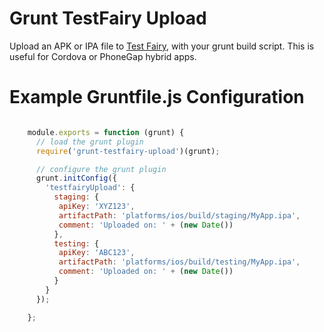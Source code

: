 Grunt TestFairy Upload
======================
Upload an APK or IPA file to [Test Fairy](https://www.testfairy.com/), with your grunt build script. This is useful for Cordova or PhoneGap hybrid apps.

Example Gruntfile.js Configuration
==================================

```javascript

    module.exports = function (grunt) {
      // load the grunt plugin
      require('grunt-testfairy-upload')(grunt);

      // configure the grunt plugin
      grunt.initConfig({
        'testfairyUpload': {
          staging: {
           apiKey: 'XYZ123',
           artifactPath: 'platforms/ios/build/staging/MyApp.ipa',
           comment: 'Uploaded on: ' + (new Date())
          },
          testing: {
           apiKey: 'ABC123',
           artifactPath: 'platforms/ios/build/testing/MyApp.ipa',
           comment: 'Uploaded on: ' + (new Date())
          }
        }
      });

    };

```
